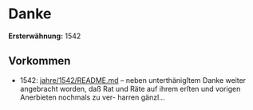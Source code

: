 # Danke

**Ersterwähnung:** 1542

## Vorkommen
- 1542: [jahre/1542/README.md](../jahre/1542/README.md) – neben unterthänigſtem
Danke weiter angebracht worden, daß Rat und Räte auf
ihrem erſten und vorigen Anerbieten nochmals zu ver-
harren gänzl...
